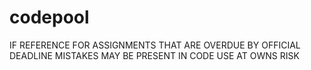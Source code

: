 # codepool
IF REFERENCE FOR ASSIGNMENTS THAT ARE OVERDUE BY OFFICIAL DEADLINE 
MISTAKES MAY BE PRESENT IN CODE 
USE AT OWNS RISK 
